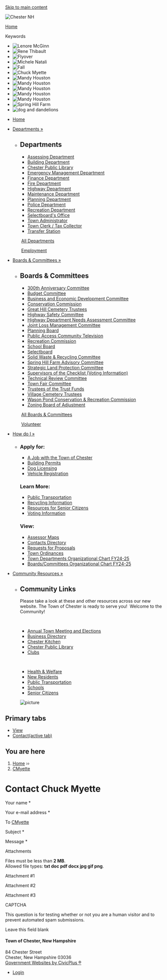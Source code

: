 [Skip to main content](https://www.chesternh.org/user/4093/contact/)

![Chester NH](https://www.chesternh.org/sites/all/themes/custom/sites/chesternh/vts_chesternh/logo.png)

[Home](https://www.chesternh.org)

Keywords

- ![Lenore McGinn](https://www.chesternh.org/sites/g/files/vyhlif2941/f/styles/custom_masthead_slideshow/public/galleries/wp_in_autumn_resized.jpg?itok=5o58RobK)
- ![Rene Thibault](https://www.chesternh.org/sites/g/files/vyhlif2941/f/styles/custom_masthead_slideshow/public/galleries/rene_thibault.jpg?itok=gqxl7a-q)
- ![Flyover](https://www.chesternh.org/sites/g/files/vyhlif2941/f/styles/custom_masthead_slideshow/public/galleries/wide_flyover_0.jpg?itok=f7gYE1z0)
- ![Michele Natali](https://www.chesternh.org/sites/g/files/vyhlif2941/f/styles/custom_masthead_slideshow/public/galleries/michele_natali.jpg?itok=U7ONuAIs)
- ![Fall](https://www.chesternh.org/sites/g/files/vyhlif2941/f/styles/custom_masthead_slideshow/public/galleries/lori_pessotti.jpg?itok=Fb6CJuDe)
- ![Chuck Myette](https://www.chesternh.org/sites/g/files/vyhlif2941/f/styles/custom_masthead_slideshow/public/galleries/chuck_myette_0.jpg?itok=rwQFHK7N)
- ![Mandy Houston](https://www.chesternh.org/sites/g/files/vyhlif2941/f/styles/custom_masthead_slideshow/public/galleries/wp_for_website_6.jpg?itok=bjwzLHkg)
- ![Mandy Houston](https://www.chesternh.org/sites/g/files/vyhlif2941/f/styles/custom_masthead_slideshow/public/galleries/wp_for_website_5.jpg?itok=l0NGqtYm)
- ![Mandy Houston](https://www.chesternh.org/sites/g/files/vyhlif2941/f/styles/custom_masthead_slideshow/public/galleries/wp_for_website_4.jpg?itok=mkTfsWhc)
- ![Mandy Houston](https://www.chesternh.org/sites/g/files/vyhlif2941/f/styles/custom_masthead_slideshow/public/galleries/wp_for_website_3.jpg?itok=dxKcA2g3)
- ![Mandy Houston](https://www.chesternh.org/sites/g/files/vyhlif2941/f/styles/custom_masthead_slideshow/public/galleries/wp_for_website_2.jpg?itok=gOcP0eQ9)
- ![Spring Hill Farm](https://www.chesternh.org/sites/g/files/vyhlif2941/f/styles/custom_masthead_slideshow/public/galleries/fb_img_1632998555948_0.jpg?itok=KS68Trfs)
- ![dog and dandelions](https://www.chesternh.org/sites/g/files/vyhlif2941/f/styles/custom_masthead_slideshow/public/galleries/dandelion_second_place_0.jpg?itok=Kv5usRn1)

<!--THE END-->

- [Home](https://www.chesternh.org)
- [Departments »](https://www.chesternh.org/departments)
  
  - ## Departments
    
    - [Assessing Department](https://www.chesternh.org/assessing-department)
    - [Building Department](https://www.chesternh.org/building-department)
    - [Chester Public Library](https://www.chesternh.org/chester-public-library)
    - [Emergency Management Department](https://www.chesternh.org/emergency-management-department/emergency-management)
    - [Finance Department](https://www.chesternh.org/finance-department)
    
    <!--THE END-->
    
    - [Fire Department](https://www.chesternh.org/fire-department)
    - [Highway Department](https://www.chesternh.org/highway-department)
    - [Maintenance Department](https://www.chesternh.org/maintenance-department)
    - [Planning Department](https://www.chesternh.org/planning-department)
    - [Police Department](https://www.chesternh.org/police-department)
    - [Recreation Department](https://www.chesternh.org/recreation-department)
    
    <!--THE END-->
    
    - [Selectboard's Office](https://www.chesternh.org/selectboards-office)
    - [Town Administrator](https://www.chesternh.org/town-administrator)
    - [Town Clerk / Tax Collector](https://www.chesternh.org/town-clerktax-collector)
    - [Transfer Station](https://www.chesternh.org/transfer-station)
    
     [All Departments](https://www.chesternh.org/departments)
    
     [Employment](https://www.chesternh.org/home/pages/employment)
- [Boards &amp; Committees »](https://www.chesternh.org/boards)
  
  - ## Boards &amp; Committees
    
    - [300th Anniversary Committee](https://www.chesternh.org/300th-anniversary-committee)
    - [Budget Committee](https://www.chesternh.org/budget-committee)
    - [Business and Economic Development Committee](https://www.chesternh.org/business-and-economic-development-committee-1)
    - [Conservation Commission](https://www.chesternh.org/conservation-commission)
    - [Great Hill Cemetery Trustees](https://www.chesternh.org/great-hill-cemetery-trustees)
    - [Highway Safety Committee](https://www.chesternh.org/highway-safety-committee)
    
    <!--THE END-->
    
    - [Highway Department Needs Assessment Committee](https://www.chesternh.org/highway-department-needs-assessment-committee)
    - [Joint Loss Management Committee](https://www.chesternh.org/joint-loss-management-committee)
    - [Planning Board](https://www.chesternh.org/planning-department)
    - [Public Access Community Television](https://www.chesternh.org/chester-pact)
    - [Recreation Commission](https://www.chesternh.org/recreation-commission)
    - [School Board](https://www.chesternh.org/school-board)
    - [Selectboard](https://www.chesternh.org/selectboards-office)
    
    <!--THE END-->
    
    - [Solid Waste &amp; Recycling Committee](https://www.chesternh.org/transfer-station/links/solid-waste-recycling-committee-0)
    - [Spring Hill Farm Advisory Committee](https://www.chesternh.org/spring-hill-farm-advisory-committee)
    - [Strategic Land Protection Committee](https://www.chesternh.org/strategic-land-protection-committee)
    - [Supervisors of the Checklist (Voting Information)](https://www.chesternh.org/supervisors-checklist)
    - [Technical Review Committee](https://www.chesternh.org/technical-review-committee)
    
    <!--THE END-->
    
    - [Town Fair Committee](https://www.chesternh.org/town-fair-committee)
    - [Trustees of the Trust Funds](https://www.chesternh.org/trustees-trust-funds)
    - [Village Cemetery Trustees](https://www.chesternh.org/village-cemetery-trustees)
    - [Wason Pond Conservation &amp; Recreation Commission](https://www.chesternh.org/wason-pond-conservation-recreation-commission)
    - [Zoning Board of Adjustment](https://www.chesternh.org/zoning-board-adjustment)
    
     [All Boards &amp; Committees](https://www.chesternh.org/boards)
    
     [Volunteer](https://www.chesternh.org/home/pages/volunteer)
- [How do I »](https://www.chesternh.org/where)
  
  - ### Apply for:
    
    - [A Job with the Town of Chester](https://www.chesternh.org/home/pages/employment)
    - [Building Permits](https://www.chesternh.org/node/54/files)
    - [Dog Licensing](https://www.chesternh.org/town-clerktaxes/pages/dog-licensing)
    - [Vehicle Registration](https://www.chesternh.org/town-clerktaxes/pages/vehicle-registration)
    
    ### Learn More:
    
    - [Public Transportation](https://www.chesternh.org/public-transportation)
    - [Recycling Information](https://www.chesternh.org/new-residents/pages/recycling-community)
    - [Resources for Senior Citizens](https://www.chesternh.org/chester-senior-citizens)
    - [Voting Information](https://www.chesternh.org/town-clerktaxes/pages/voting)
    
    ### View:
    
    - [Assessor Maps](https://www.chesternh.org/assessing-department/pages/tax-rates-maps)
    - [Contacts Directory](https://www.chesternh.org/contacts-directory)
    - [Requests for Proposals](https://www.chesternh.org/requests-proposals)
    - [Town Ordinances](https://www.chesternh.org/planning-department/pages/town-ordinances-regulations)
    - [Town Departments Organizational Chart FY24-25](https://www.chesternh.org/home/files/town-chester-organizational-chart-fy2425-0)
    - [Boards/Committees Organizational Chart FY24-25](https://www.chesternh.org/home/files/town-chester-boards-organizational-chart-fy2425)
- [Community Resources »](https://www.chesternh.org/home/pages/community-links)
  
  - ## Community Links
    
    Please take a look at these and other resources across our new website. The Town of Chester is ready to serve you!  Welcome to the Community!
    
     
    
    - [Annual Town Meeting and Elections](https://www.chesternh.org/annual-town-meeting)
    - [Business Directory](https://www.chesternh.org/home/links/business-directory)
    - [Chester Kitchen](https://www.chesternh.org/chester-kitchen)
    - [Chester Public Library](https://www.chesternh.org/chester-public-library)
    - [Clubs](https://www.chesternh.org/clubs)
    
     
    
    - [Health &amp; Welfare](https://www.chesternh.org/health-welfare)
    - [New Residents](https://www.chesternh.org/new-residents)
    - [Public Transportation](https://www.chesternh.org/public-transportation)
    - [Schools](https://www.chesternh.org/schools)
    - [Senior Citizens](https://www.chesternh.org/chester-senior-citizens)
    
    ![picture](https://www.chesternh.org/sites/g/files/vyhlif2941/f/imce/rachel_gill_byron_1.jpg)

## Primary tabs

- [View](https://www.chesternh.org/users/cmyette)
- [Contact(active tab)](https://www.chesternh.org/user/4093/contact)

## You are here

1. [Home](https://www.chesternh.org) ››
2. [CMyette](https://www.chesternh.org/users/cmyette)

# Contact Chuck Myette

Your name *

Your e-mail address *

To [CMyette](https://www.chesternh.org/users/cmyette "View user profile.")

Subject *

Message *

Attachments

Files must be less than **2 MB**.  
Allowed file types: **txt doc pdf docx jpg gif png**.

Attachment #1

Attachment #2

Attachment #3

CAPTCHA

This question is for testing whether or not you are a human visitor and to prevent automated spam submissions.

Leave this field blank

#### Town of Chester, New Hampshire

84 Chester Street  
Chester, New Hampshire 03036  
[Government Websites by CivicPlus ®](https://www.civicplus.com)

- [Login](https://www.chesternh.org/user/login?current=user%2F4093%2Fcontact)
